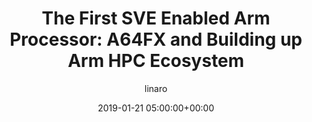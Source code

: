 ---
author: linaro
categories:
- events
- workshop
- arm-hpc-2019
comments: false
event: arm-hpc-2019
date: '2019-01-21 05:00:00+00:00'
slot: 10:30	- 10:55
image:
  featured: true
  path: /assets/images/content/the-first-sve-enabled-arm-processor-a64fx-and-building-up-arm-hpc-ecosystem.jpg
layout: resource-post
title: 'The First SVE Enabled Arm Processor: A64FX and Building up Arm HPC Ecosystem'
speakers:
- biography: '""'
  company: Fujitsu
  job-title: 
  name: Shinji Sumimoto, Sr. Architect
youtube_video_url: https://www.youtube.com/watch?v=mukz1rkFETk&list=PLKZSArYQptsPLGSEUycUowh9oy8WF_epV&index=10&t=0s
amazon_s3_presentation_url: https://static.linaro.org/event-resources/arm-hpc-2019/slides/TheFirstSVEEnabledArmProcessor_A64FXandBuildingupArmHPCEcosystem5.pdf
---